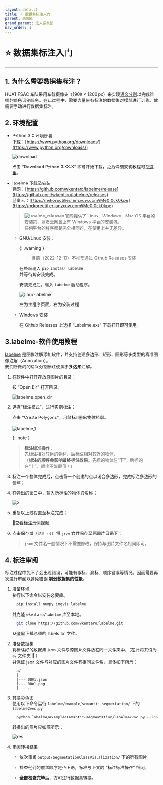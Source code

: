 ```yaml
---
layout: default
title: ⭐ 数据集标注入门 
parent: 感知组
grand_parent: 无人系统部
nav_order: 1
---
```


# ⭐ 数据集标注入门

---

## 1. 为什么需要数据集标注？

HUAT FSAC 车队采用车载摄像头（1900 × 1200 px）来实现[语义分割](https://zhuanlan.zhihu.com/p/46200875)以完成锥桶的颜色识别任务。在此过程中，需要大量带有标注的数据集对模型进行训练。故需要手动进行数据集标注。

## 2. 环境配置

- Python 3.X 环境部署  
  下载：[https://www.python.org/downloads/](https://www.python.org/downloads/)  

  ![download](/assets/images/dataset-labeling/python_download.png)

  点击 “Download Python 3.XX.X” 即可开始下载，之后详细安装教程可见[这里](https://zhuanlan.zhihu.com/p/111168324)。

- labelme 下载及安装  
  官网：[https://github.com/wkentaro/labelme/release](https://github.com/wkentaro/labelme/releases)  
  蓝奏云：[https://nekorectifier.lanzouw.com/iMe0I0dk0kpe](https://nekorectifier.lanzouw.com/iMe0I0dk0kpe)

  > ![labelme_releases](/assets/images/dataset-labeling/labelme_releases.png)
  > 官网提供了 Linux、Windows、Mac OS 平台的安装包，蓝奏云网盘上有 Windows 平台的安装包。  
  > 任何平台的程序都是完全相同的，在使用上并无差异。

  - GNU/Linux 安装：  

    {: .warning }
    > 目前（2022-12-10）不推荐通过 Github Releases 安装

    在终端输入 `pip install labelme`  
    并等待其安装完成。

    安装完成后，输入 `labelme` 启动程序。

    ![linux-labelme](/assets/images/dataset-labeling/linux_labelme.png)

    左为主程序页面，右为安装过程

  - Windows 安装

    在 Github Releases 上选择 “Labelme.exe” 下载打开即可使用。

## 3.labelme-软件使用教程

[labelme](https://github.com/wkentaro/labelme)
是图像注解添加软件，并支持创建多边形、矩形、圆形等多类型的精准图像注解（Annotation）。  
我们所做的的语义分割标注便属于**多边形**注解。

1. 在软件中打开存放原图片的目录；  

   按 “Open Dir” 打开目录。

   ![labelme_open_dir](/assets/images/dataset-labeling/labelme_open_dir.png)

2. 选择“标注模式”，进行实例标注；  

   点击 “Create Polygons”，用鼠标🖱️圈出物体轮廓。

   ![labelme_1](/assets/images/dataset-labeling/labelme_1.png)

   {: .note }
   > **标注标准操作**：  
   > 先标注相对较远的物体，后标注相对较近的物体。  
   > （**标注的顺序会影响最终标注效果**。先标的物体在“下”，后标的在“上”。顺序不能颠倒！）

3. 标注一个物体完成后，点击第一个创建的点以闭合多边形，完成标注多边形的创建；  

4. 在弹出的窗口中，输入所标注的物体的名称；  

   ![2](/assets/images/dataset-labeling/labelme_2.png)

5. 重复以上过程直至标注完成；  

   [🧩查看标注示例视频](https://www.bilibili.com/video/BV18V4y1L7CK)

6. 点击保存或（<key>ctrl</key> + <key>s</key>）将 `json` 文件保存至原图片目录下；

   > `json` 文件名一般情况下不需要修改，保持与图片文件名相同即可。

## 4. 标注审阅

标注过程中免不了会出现错误，可能有误标、漏标、顺序错误等情况。因而需要再次进行审阅以避免错误 **削弱数据集的性能**。

1. 准备环境  
   执行以下命令以安装必要库。

    ```bash
      pip install numpy imgviz labelme
    ```

   并克隆 `wkentaro/labelme` 库至本地。

    ```bash
      git clone https://github.com/wkentaro/labelme.git
    ```

   从[这里](https://nekorectifier.lanzouw.com/i8uaA0dt3gah)下载必须的 labels.txt 文件。

2. 准备数据集  
   将标注好的数据集 json 文件与源图片文件放在同一文件夹中。（在此将其设为 `a/` 文件夹 📁 ）  
   并保证 json 文件与对应的图片文件有相同文件名，具体如下所示：

    ```text
      a/
      |
      |--- 0001.json
      |--- 0001.png
      |--- ...
    ```

3. 转换彩色图  
   使用以下命令运行 `labelme/example/semantic-segmentation/` 下的 `labelme2voc.py`

    ```bash
      python labelme/example/semantic-segmentation/labelme2voc.py --input_dir "a/" --output_dir "output/"  --labels labels.txt
    ```

   转换出的图片应如图所示：

   ![res](https://pan-yz.chaoxing.com/thumbnail/0,0,0/96b705033123c8c05c13b63db9c5777a.png)

4. 审阅转换结果  
   - 依次审阅 `output/SegmentationClassVisualization/` 下的所有图片。  

   - 检查他们的覆盖顺序是否正确，标准与上文的 “标注标准操作” 相同。  

   - **全部检查完毕**后，方可进行数据集转换。
